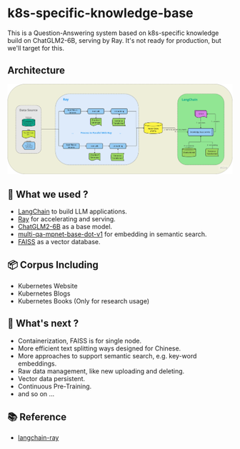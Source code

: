 # k8s-specific-knowledge-base

This is a Question-Answering system based on k8s-specific knowledge build on ChatGLM2-6B, serving by Ray.
It's not ready for production, but we'll target for this.

<!-- ## Quick Start -->

## Architecture

![architecture](./images/architecture.png)

## 🤔 What we used ?

- [LangChain](https://github.com/langchain-ai/langchain)  to build LLM applications.
- [Ray](https://github.com/ray-project/ray) for accelerating and serving.
- [ChatGLM2-6B](https://github.com/THUDM/ChatGLM2-6B) as a base model.
- [multi-qa-mpnet-base-dot-v1](https://huggingface.co/sentence-transformers/multi-qa-mpnet-base-dot-v1) for embedding in semantic search.
- [FAISS](https://github.com/facebookresearch/faiss) as a vector database.

## 📦 Corpus Including

- Kubernetes Website
- Kubernetes Blogs
- Kubernetes Books (Only for research usage)

## 🔖 What's next ?

- Containerization, FAISS is for single node.
- More efficient text splitting ways designed for Chinese.
- More approaches to support semantic search, e.g. key-word embeddings.
- Raw data management, like new uploading and deleting.
- Vector data persistent.
- Continuous Pre-Training.
- and so on ...

## 📚 Reference

- [langchain-ray](https://github.com/ray-project/langchain-ray)
